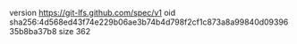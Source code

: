 version https://git-lfs.github.com/spec/v1
oid sha256:4d568ed43f74e229b06ae3b74b4d798f2cf1c873a8a99840d0939635b8ba37b8
size 362
